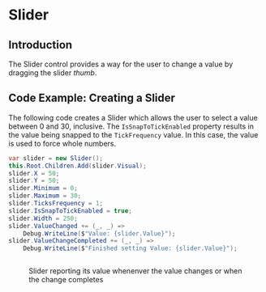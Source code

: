 # Slider

## Introduction

The Slider control provides a way for the user to change a value by dragging the slider _thumb_.

## Code Example: Creating a Slider

The following code creates a Slider which allows the user to select a value between 0 and 30, inclusive.  The `IsSnapToTickEnabled` property results in the value being snapped to the `TickFrequency` value. In this case, the value is used to force whole numbers.

```csharp
var slider = new Slider();
this.Root.Children.Add(slider.Visual);
slider.X = 50;
slider.Y = 50;
slider.Minimum = 0;
slider.Maximum = 30;
slider.TicksFrequency = 1;
slider.IsSnapToTickEnabled = true;
slider.Width = 250;
slider.ValueChanged += (_, _) => 
    Debug.WriteLine($"Value: {slider.Value}");
slider.ValueChangeCompleted += (_, _) => 
    Debug.WriteLine($"Finished setting Value: {slider.Value}");
```

<figure><img src="../../../../.gitbook/assets/24_07 18 09.gif" alt=""><figcaption><p>Slider reporting its value whenenver the value changes or when the change completes</p></figcaption></figure>
